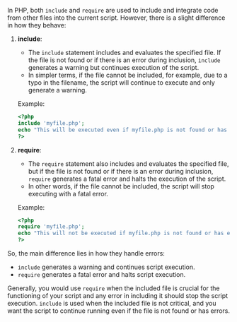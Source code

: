 In PHP, both `include` and `require` are used to include and integrate code from other files into the current script. However, there is a slight difference in how they behave:

1. **include**: 
   - The `include` statement includes and evaluates the specified file. If the file is not found or if there is an error during inclusion, `include` generates a warning but continues execution of the script.
   - In simpler terms, if the file cannot be included, for example, due to a typo in the filename, the script will continue to execute and only generate a warning.

   Example:
   ```php
   <?php
   include 'myfile.php';
   echo "This will be executed even if myfile.php is not found or has errors.";
   ?>
   ```

2. **require**:
   - The `require` statement also includes and evaluates the specified file, but if the file is not found or if there is an error during inclusion, `require` generates a fatal error and halts the execution of the script.
   - In other words, if the file cannot be included, the script will stop executing with a fatal error.

   Example:
   ```php
   <?php
   require 'myfile.php';
   echo "This will not be executed if myfile.php is not found or has errors.";
   ?>
   ```

So, the main difference lies in how they handle errors:

- `include` generates a warning and continues script execution.
- `require` generates a fatal error and halts script execution.

Generally, you would use `require` when the included file is crucial for the functioning of your script and any error in including it should stop the script execution. `include` is used when the included file is not critical, and you want the script to continue running even if the file is not found or has errors.